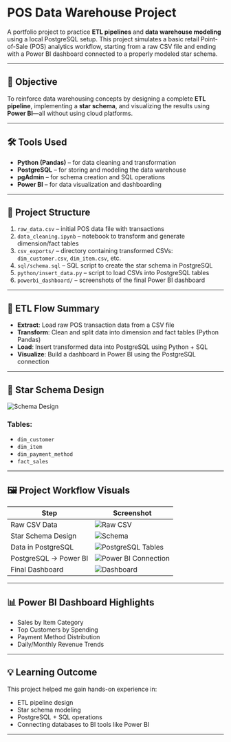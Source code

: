 # POS Data Warehouse Project

A portfolio project to practice **ETL pipelines** and **data warehouse modeling** using a local PostgreSQL setup. This project simulates a basic retail Point-of-Sale (POS) analytics workflow, starting from a raw CSV file and ending with a Power BI dashboard connected to a properly modeled star schema.

---

## 🧠 Objective

To reinforce data warehousing concepts by designing a complete **ETL pipeline**, implementing a **star schema**, and visualizing the results using **Power BI**—all without using cloud platforms.

---

## 🛠️ Tools Used

- **Python (Pandas)** – for data cleaning and transformation
- **PostgreSQL** – for storing and modeling the data warehouse
- **pgAdmin** – for schema creation and SQL operations
- **Power BI** – for data visualization and dashboarding

---

## 📁 Project Structure

1. `raw_data.csv` – initial POS data file with transactions
2. `data_cleaning.ipynb` – notebook to transform and generate dimension/fact tables
3. `csv_exports/` – directory containing transformed CSVs: `dim_customer.csv`, `dim_item.csv`, etc.
4. `sql/schema.sql` – SQL script to create the star schema in PostgreSQL
5. `python/insert_data.py` – script to load CSVs into PostgreSQL tables
6. `powerbi_dashboard/` – screenshots of the final Power BI dashboard

---

## 🔄 ETL Flow Summary

- **Extract**: Load raw POS transaction data from a CSV file
- **Transform**: Clean and split data into dimension and fact tables (Python Pandas)
- **Load**: Insert transformed data into PostgreSQL using Python + SQL
- **Visualize**: Build a dashboard in Power BI using the PostgreSQL connection

---

## 🧱 Star Schema Design

![Schema Design](images/star_schema.png)

### Tables:
- `dim_customer`
- `dim_item`
- `dim_payment_method`
- `fact_sales`

---

## 🖼️ Project Workflow Visuals

| Step | Screenshot |
|------|------------|
| Raw CSV Data | ![Raw CSV](images/raw_csv.png) |
| Star Schema Design | ![Schema](images/star_schema.png) |
| Data in PostgreSQL | ![PostgreSQL Tables](images/postgres_ingest.png) |
| PostgreSQL → Power BI | ![Power BI Connection](images/powerbi_connection.png) |
| Final Dashboard | ![Dashboard](images/dashboard.png) |

---

## 📊 Power BI Dashboard Highlights

- Sales by Item Category
- Top Customers by Spending
- Payment Method Distribution
- Daily/Monthly Revenue Trends

---

## 💡 Learning Outcome

This project helped me gain hands-on experience in:
- ETL pipeline design
- Star schema modeling
- PostgreSQL + SQL operations
- Connecting databases to BI tools like Power BI

---
